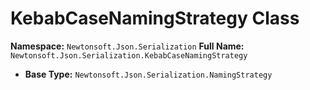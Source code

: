 # KebabCaseNamingStrategy Class

**Namespace:** `Newtonsoft.Json.Serialization`
**Full Name:** `Newtonsoft.Json.Serialization.KebabCaseNamingStrategy`
- **Base Type:** `Newtonsoft.Json.Serialization.NamingStrategy`